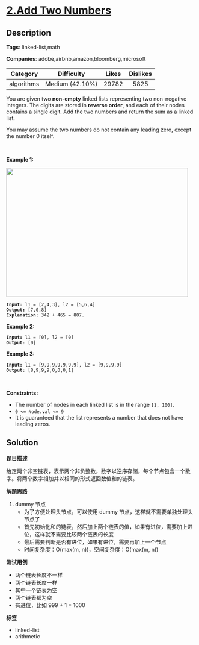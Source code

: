 # [2.Add Two Numbers](https://leetcode.com/problems/add-two-numbers/description/)

## Description

**Tags**: linked-list,math

**Companies**: adobe,airbnb,amazon,bloomberg,microsoft

|  Category  |   Difficulty    | Likes | Dislikes |
| :--------: | :-------------: | :---: | :------: |
| algorithms | Medium (42.10%) | 29782 |   5825   |

<p>You are given two <strong>non-empty</strong> linked lists representing two non-negative integers. The digits are stored in <strong>reverse order</strong>, and each of their nodes contains a single digit. Add the two numbers and return the sum&nbsp;as a linked list.</p>
<p>You may assume the two numbers do not contain any leading zero, except the number 0 itself.</p>
<p>&nbsp;</p>
<p><strong class="example">Example 1:</strong></p>
<img alt="" src="https://assets.leetcode.com/uploads/2020/10/02/addtwonumber1.jpg" style="width: 483px; height: 342px;" />
<pre><code><strong>Input:</strong> l1 = [2,4,3], l2 = [5,6,4]
<strong>Output:</strong> [7,0,8]
<strong>Explanation:</strong> 342 + 465 = 807.</code></pre>
<p><strong class="example">Example 2:</strong></p>
<pre><code><strong>Input:</strong> l1 = [0], l2 = [0]
<strong>Output:</strong> [0]</code></pre>
<p><strong class="example">Example 3:</strong></p>
<pre><code><strong>Input:</strong> l1 = [9,9,9,9,9,9,9], l2 = [9,9,9,9]
<strong>Output:</strong> [8,9,9,9,0,0,0,1]</code></pre>
<p>&nbsp;</p>
<p><strong>Constraints:</strong></p>
<ul>
  <li>The number of nodes in each linked list is in the range <code>[1, 100]</code>.</li>
  <li><code>0 &lt;= Node.val &lt;= 9</code></li>
  <li>It is guaranteed that the list represents a number that does not have leading zeros.</li>
</ul>

## Solution

**题目描述**

给定两个非空链表，表示两个非负整数，数字以逆序存储，每个节点包含一个数字。将两个数字相加并以相同的形式返回数值和的链表。

**解题思路**

1. dummy 节点
   - 为了方便处理头节点，可以使用 dummy 节点，这样就不需要单独处理头节点了
   - 首先初始化和的链表，然后加上两个链表的值，如果有进位，需要加上进位，这样就不需要比较两个链表的长度
   - 最后需要判断是否有进位，如果有进位，需要再加上一个节点
   - 时间复杂度：O(max(m, n))，空间复杂度：O(max(m, n))

**测试用例**

- 两个链表长度不一样
- 两个链表长度一样
- 其中一个链表为空
- 两个链表都为空
- 有进位，比如 999 + 1 = 1000

**标签**

- linked-list
- arithmetic

<!-- code start -->
<!-- code end -->
